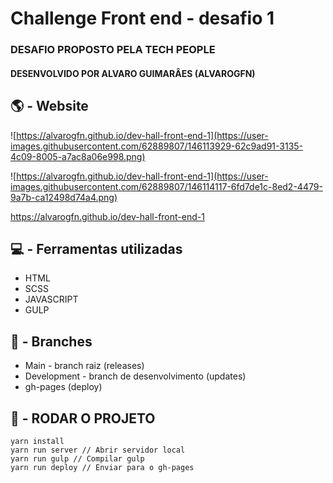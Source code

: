 # Challenge Front end - desafio 1

### DESAFIO PROPOSTO PELA TECH PEOPLE

#### DESENVOLVIDO POR ALVARO GUIMARÂES (ALVAROGFN)

## 🌎 - Website

![https://alvarogfn.github.io/dev-hall-front-end-1](https://user-images.githubusercontent.com/62889807/146113929-62c9ad91-3135-4c09-8005-a7ac8a06e998.png)

![https://alvarogfn.github.io/dev-hall-front-end-1](https://user-images.githubusercontent.com/62889807/146114117-6fd7de1c-8ed2-4479-9a7b-ca12498d74a4.png)

https://alvarogfn.github.io/dev-hall-front-end-1

## 💻 - Ferramentas utilizadas

- HTML
- SCSS
- JAVASCRIPT
- GULP

## 🌲 - Branches

- Main - branch raiz (releases)
- Development - branch de desenvolvimento (updates)
- gh-pages (deploy)

## 🚗 - RODAR O PROJETO

```
yarn install
yarn run server // Abrir servidor local
yarn run gulp // Compilar gulp
yarn run deploy // Enviar para o gh-pages
```
